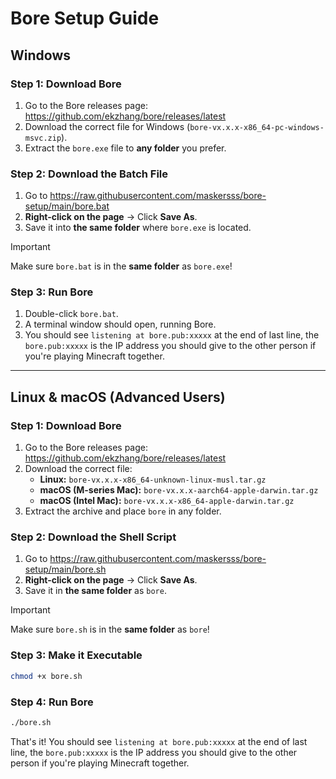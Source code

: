 # Bore Setup Guide

## Windows

### Step 1: Download Bore
1. Go to the Bore releases page: https://github.com/ekzhang/bore/releases/latest
2. Download the correct file for Windows (`bore-vx.x.x-x86_64-pc-windows-msvc.zip`).
3. Extract the `bore.exe` file to **any folder** you prefer.

### Step 2: Download the Batch File
1. Go to https://raw.githubusercontent.com/maskersss/bore-setup/main/bore.bat
2. **Right-click on the page** → Click **Save As**.
3. Save it into **the same folder** where `bore.exe` is located.

> [!IMPORTANT]
> Make sure `bore.bat` is in the **same folder** as `bore.exe`!

### Step 3: Run Bore
1. Double-click `bore.bat`.
2. A terminal window should open, running Bore.
3. You should see `listening at bore.pub:xxxxx` at the end of last line, the `bore.pub:xxxxx` is the IP address you should give to the other person if you're playing Minecraft together.

---

## Linux & macOS (Advanced Users)

### Step 1: Download Bore
1. Go to the Bore releases page: https://github.com/ekzhang/bore/releases/latest
2. Download the correct file:
   - **Linux:** `bore-vx.x.x-x86_64-unknown-linux-musl.tar.gz`
   - **macOS (M-series Mac):** `bore-vx.x.x-aarch64-apple-darwin.tar.gz`
   - **macOS (Intel Mac):** `bore-vx.x.x-x86_64-apple-darwin.tar.gz`
3. Extract the archive and place `bore` in any folder.

### Step 2: Download the Shell Script
1. Go to https://raw.githubusercontent.com/maskersss/bore-setup/main/bore.sh
2. **Right-click on the page** → Click **Save As**.
3. Save it in **the same folder** as `bore`.

> [!IMPORTANT]
> Make sure `bore.sh` is in the **same folder** as `bore`!

### Step 3: Make it Executable
```sh
chmod +x bore.sh
```

### Step 4: Run Bore
```sh
./bore.sh
```

That's it! You should see `listening at bore.pub:xxxxx` at the end of last line, the `bore.pub:xxxxx` is the IP address you should give to the other person if you're playing Minecraft together.

